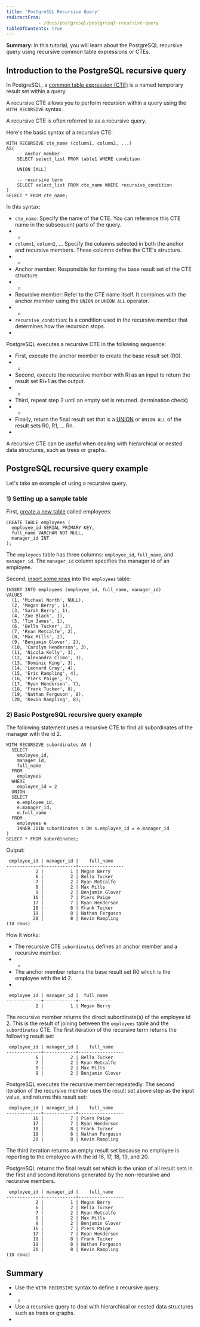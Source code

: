 ```yaml
---
title: 'PostgreSQL Recursive Query'
redirectFrom: 
            - /docs/postgresql/postgresql-recursive-query
tableOfContents: true
---
```


**Summary**: in this tutorial, you will learn about the PostgreSQL recursive query using recursive common table expressions or CTEs.



## Introduction to the PostgreSQL recursive query



In PostgreSQL, a [common table expression (CTE)](/docs/postgresql/postgresql-cte) is a named temporary result set within a query.



A recursive CTE allows you to perform recursion within a query using the `WITH RECURSIVE` syntax.



A recursive CTE is often referred to as a recursive query.



Here's the basic syntax of a recursive CTE:



```
WITH RECURSIVE cte_name (column1, column2, ...)
AS(
    -- anchor member
    SELECT select_list FROM table1 WHERE condition

    UNION [ALL]

    -- recursive term
    SELECT select_list FROM cte_name WHERE recursive_condition
)
SELECT * FROM cte_name;
```



In this syntax:



- `cte_name`: Specify the name of the CTE. You can reference this CTE name in the subsequent parts of the query.
- -
- `column1`, `column2`, ... Specify the columns selected in both the anchor and recursive members. These columns define the CTE's structure.
- -
- Anchor member: Responsible for forming the base result set of the CTE structure.
- -
- Recursive member: Refer to the CTE name itself. It combines with the anchor member using the `UNION` or `UNION ALL` operator.
- -
- `recursive_condition`: Is a condition used in the recursive member that determines how the recursion stops.
- 


PostgreSQL executes a recursive CTE in the following sequence:



- First, execute the anchor member to create the base result set (R0).
- -
- Second, execute the recursive member with Ri as an input to return the result set Ri+1 as the output.
- -
- Third, repeat step 2 until an empty set is returned. (termination check)
- -
- Finally, return the final result set that is a [UNION](/docs/postgresql/postgresql-union) or `UNION ALL` of the result sets R0, R1, ... Rn.
- 


A recursive CTE can be useful when dealing with hierarchical or nested data structures, such as trees or graphs.



## PostgreSQL recursive query example



Let's take an example of using a recursive query.



### 1) Setting up a sample table



First, [create a new table](/docs/postgresql/postgresql-create-table) called employees:



```
CREATE TABLE employees (
  employee_id SERIAL PRIMARY KEY,
  full_name VARCHAR NOT NULL,
  manager_id INT
);
```



The `employees` table has three columns: `employee_id`, `full_name`, and `manager_id`. The `manager_id` column specifies the manager id of an employee.



Second, [insert some rows](/docs/postgresql/postgresql-insert-multiple-rows) into the `employees` table:



```
INSERT INTO employees (employee_id, full_name, manager_id)
VALUES
  (1, 'Michael North', NULL),
  (2, 'Megan Berry', 1),
  (3, 'Sarah Berry', 1),
  (4, 'Zoe Black', 1),
  (5, 'Tim James', 1),
  (6, 'Bella Tucker', 2),
  (7, 'Ryan Metcalfe', 2),
  (8, 'Max Mills', 2),
  (9, 'Benjamin Glover', 2),
  (10, 'Carolyn Henderson', 3),
  (11, 'Nicola Kelly', 3),
  (12, 'Alexandra Climo', 3),
  (13, 'Dominic King', 3),
  (14, 'Leonard Gray', 4),
  (15, 'Eric Rampling', 4),
  (16, 'Piers Paige', 7),
  (17, 'Ryan Henderson', 7),
  (18, 'Frank Tucker', 8),
  (19, 'Nathan Ferguson', 8),
  (20, 'Kevin Rampling', 8);
```



### 2) Basic PostgreSQL recursive query example



The following statement uses a recursive CTE to find all subordinates of the manager with the id 2.



```
WITH RECURSIVE subordinates AS (
  SELECT
    employee_id,
    manager_id,
    full_name
  FROM
    employees
  WHERE
    employee_id = 2
  UNION
  SELECT
    e.employee_id,
    e.manager_id,
    e.full_name
  FROM
    employees e
    INNER JOIN subordinates s ON s.employee_id = e.manager_id
)
SELECT * FROM subordinates;
```



Output:



```
 employee_id | manager_id |    full_name
-------------+------------+-----------------
           2 |          1 | Megan Berry
           6 |          2 | Bella Tucker
           7 |          2 | Ryan Metcalfe
           8 |          2 | Max Mills
           9 |          2 | Benjamin Glover
          16 |          7 | Piers Paige
          17 |          7 | Ryan Henderson
          18 |          8 | Frank Tucker
          19 |          8 | Nathan Ferguson
          20 |          8 | Kevin Rampling
(10 rows)
```



How it works:



- The recursive CTE `subordinates` defines an anchor member and a recursive member.
- -
- The anchor member returns the base result set R0 which is the employee with the id 2.
- 


```
 employee_id | manager_id |  full_name
-------------+------------+-------------
           2 |          1 | Megan Berry
```



The recursive member returns the direct subordinate(s) of the employee id 2. This is the result of joining between the `employees` table and the `subordinates` CTE. The first iteration of the recursive term returns the following result set:



```
 employee_id | manager_id |    full_name
-------------+------------+-----------------
           6 |          2 | Bella Tucker
           7 |          2 | Ryan Metcalfe
           8 |          2 | Max Mills
           9 |          2 | Benjamin Glover
```



PostgreSQL executes the recursive member repeatedly. The second iteration of the recursive member uses the result set above step as the input value, and returns this result set:



```
 employee_id | manager_id |    full_name
-------------+------------+-----------------
          16 |          7 | Piers Paige
          17 |          7 | Ryan Henderson
          18 |          8 | Frank Tucker
          19 |          8 | Nathan Ferguson
          20 |          8 | Kevin Rampling
```



The third iteration returns an empty result set because no employee is reporting to the employee with the id 16, 17, 18, 19, and 20.



PostgreSQL returns the final result set which is the union of all result sets in the first and second iterations generated by the non-recursive and recursive members.



```
 employee_id | manager_id |    full_name
-------------+------------+-----------------
           2 |          1 | Megan Berry
           6 |          2 | Bella Tucker
           7 |          2 | Ryan Metcalfe
           8 |          2 | Max Mills
           9 |          2 | Benjamin Glover
          16 |          7 | Piers Paige
          17 |          7 | Ryan Henderson
          18 |          8 | Frank Tucker
          19 |          8 | Nathan Ferguson
          20 |          8 | Kevin Rampling
(10 rows)
```



## Summary



- Use the `WITH RECURSIVE` syntax to define a recursive query.
- -
- Use a recursive query to deal with hierarchical or nested data structures such as trees or graphs.
- 

